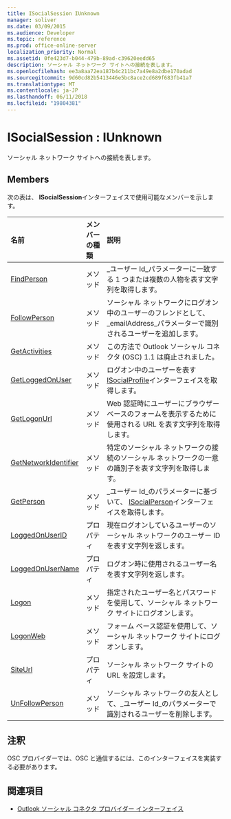 ```yaml
---
title: ISocialSession IUnknown
manager: soliver
ms.date: 03/09/2015
ms.audience: Developer
ms.topic: reference
ms.prod: office-online-server
localization_priority: Normal
ms.assetid: 0fe423d7-b044-479b-89ad-c39620eedd65
description: ソーシャル ネットワーク サイトへの接続を表します。
ms.openlocfilehash: ee3a8aa72ea187b4c211bc7a49e8a2dbe170adad
ms.sourcegitcommit: 9d60cd82b5413446e5bc8ace2cd689f683fb41a7
ms.translationtype: MT
ms.contentlocale: ja-JP
ms.lasthandoff: 06/11/2018
ms.locfileid: "19804381"
---
```

# <a name="isocialsession--iunknown"></a>ISocialSession : IUnknown

ソーシャル ネットワーク サイトへの接続を表します。
  
## <a name="members"></a>Members

次の表は、 **ISocialSession**インターフェイスで使用可能なメンバーを示します。 
  
|**名前**|**メンバーの種類**|**説明**|
|:-----|:-----|:-----|
|[FindPerson](isocialsession-findperson.md) <br/> |メソッド  <br/> |_ユーザー Id_パラメーターに一致する 1 つまたは複数の人物を表す文字列を取得します。  <br/> |
|[FollowPerson](isocialsession-followperson.md) <br/> |メソッド  <br/> |ソーシャル ネットワークにログオン中のユーザーのフレンドとして、 _emailAddress_パラメーターで識別されるユーザーを追加します。  <br/> |
|[GetActivities](isocialsession-getactivities.md) <br/> |メソッド  <br/> |この方法で Outlook ソーシャル コネクタ (OSC) 1.1 は廃止されました。  <br/> |
|[GetLoggedOnUser](isocialsession-getloggedonuser.md) <br/> |メソッド  <br/> |ログオン中のユーザーを表す[ISocialProfile](isocialprofileisocialperson.md)インターフェイスを取得します。  <br/> |
|[GetLogonUrl](isocialsession-getlogonurl.md) <br/> |メソッド  <br/> |Web 認証時にユーザーにブラウザー ベースのフォームを表示するために使用される URL を表す文字列を取得します。  <br/> |
|[GetNetworkIdentifier](isocialsession-getnetworkidentifier.md) <br/> |メソッド  <br/> |特定のソーシャル ネットワークの接続のソーシャル ネットワークの一意の識別子を表す文字列を取得します。  <br/> |
|[GetPerson](isocialsession-getperson.md) <br/> |メソッド  <br/> |_ユーザー Id_のパラメーターに基づいて、 [ISocialPerson](isocialpersoniunknown.md)インターフェイスを取得します。  <br/> |
|[LoggedOnUserID](isocialsession-loggedonuserid.md) <br/> |プロパティ  <br/> |現在ログオンしているユーザーのソーシャル ネットワークのユーザー ID を表す文字列を返します。  <br/> |
|[LoggedOnUserName](isocialsession-loggedonusername.md) <br/> |プロパティ  <br/> |ログオン時に使用されるユーザー名を表す文字列を返します。  <br/> |
|[Logon](isocialsession-logon.md) <br/> |メソッド  <br/> |指定されたユーザー名とパスワードを使用して、ソーシャル ネットワーク サイトにログオンします。  <br/> |
|[LogonWeb](isocialsession-logonweb.md) <br/> |メソッド  <br/> |フォーム ベース認証を使用して、ソーシャル ネットワーク サイトにログオンします。  <br/> |
|[SiteUrl](isocialsession-siteurl.md) <br/> |プロパティ  <br/> |ソーシャル ネットワーク サイトの URL を設定します。  <br/> |
|[UnFollowPerson](isocialsession-unfollowperson.md) <br/> |メソッド  <br/> |ソーシャル ネットワークの友人として、_ユーザー Id_のパラメーターで識別されるユーザーを削除します。  <br/> |
   
## <a name="remarks"></a>注釈

OSC プロバイダーでは、OSC と通信するには、このインターフェイスを実装する必要があります。
  
## <a name="see-also"></a>関連項目

- [Outlook ソーシャル コネクタ プロバイダー インターフェイス](outlook-social-connector-provider-interfaces.md)

